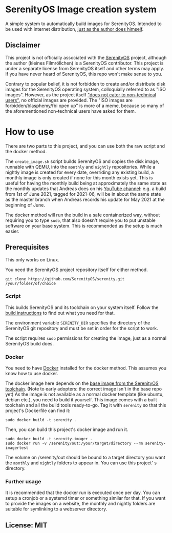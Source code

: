 # SerenityOS Image creation system

A simple system to automatically build images for SerenityOS. Intended to be used with internet distribution, [just as the author does himself](https://klfr.spdns.de/serenity-iso).

## Disclaimer

This project is not officially associated with the [SerenityOS](https://github.com/SerenityOS/serenity) project, although the author (kleines Filmröllchen) is a SerenityOS contributor. This project is under a separate license from SerenityOS itself and other terms may apply. If you have never heard of SerenityOS, this repo won't make sense to you.

Contrary to popular belief, it is not forbidden to create and/or distribute disk images for the SerenityOS operating system, colloquially referred to as "ISO images". However, as the project itself ["does not cater to non-technical users"](https://github.com/SerenityOS/serenity/blob/master/Documentation/FAQ.md#where-are-the-iso-images), no official images are provided. The "ISO images are forbidden/blasphemy/fbi open up" is more of a meme, because so many of the aforementioned non-technical users have asked for them.

# How to use

There are two parts to this project, and you can use both the raw script and the docker method.

The `create_image.sh` script builds SerenityOS and copies the disk image, runnable with QEMU, into the `monthly` and `nightly` repositories. While a nightly image is created for every date, overriding any existing build, a monthly image is only created if none for this month exists yet. This is useful for having the monthly build being at approximately the same state as the monthly updates that Andreas does on his [YouTube channel](https://www.youtube.com/c/AndreasKling): e.g. a build from 1st of June 2021, tagged for 2021-06, will be in about the same state as the master branch when Andreas records his update for May 2021 at the beginning of June.

The docker method will run the build in a safe containerized way, without requiring you to type `sudo`, that also doesn't require you to put unstable software on your base system. This is recommended as the setup is much easier.

## Prerequisites

This only works on Linux.

You need the SerenityOS project repository itself for either method.

```command
git clone https://github.com/SerenityOS/serenity.git /your/folder/of/choice
```

### Script

This builds SerenityOS and its toolchain on your system itself. Follow the [build instructions](https://github.com/SerenityOS/serenity/blob/master/Documentation/BuildInstructions.md) to find out what you need for that.

The environment variable `SERENITY_DIR` specifies the directory of the SerenityOS git repository and must be set in order for the script to work.

The script requires `sudo` permissions for creating the image, just as a normal SerenityOS build does.

### Docker

You need to have [Docker](https://www.docker.com/) installed for the docker method. This assumes you know how to use docker.

The docker image here depends on the [base image from the SerenityOS toolchain](https://github.com/SerenityOS/serenity/blob/master/Toolchain/Dockerfile). (Note to early adopters: the correct image isn't in the base repo yet) As the image is not available as a normal docker template (like ubuntu, debian etc.), you need to build it yourself. This image comes with a built toolchain and all the build tools ready-to-go. Tag it with `serenity` so that this project's Dockerfile can find it:

```command
sudo docker build -t serenity .
```

Then, you can build this project's docker image and run it.

```command
sudo docker build -t serenity-imager .
sudo docker run -v /serenity/out:/your/target/directory --rm serenity-imagertest
```

The volume on /serenity/out should be bound to a target directory you want the `monthly` and `nightly` folders to appear in. You can use this project'
s directory.

### Further usage

It is recommended that the docker run is executed once per day. You can setup a cronjob or a systemd timer or something similar for that. If you want to provide the images on a website, the monthly and nightly folders are suitable for symlinking to a webserver directory.

## License: MIT
